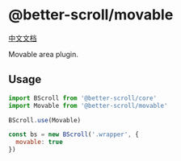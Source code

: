 # @better-scroll/movable

[中文文档](https://github.com/joyjoyful92/better-scroll/blob/master/packages/movable/README.md)

Movable area plugin.

## Usage

```js
import BScroll from '@better-scroll/core'
import Movable from '@better-scroll/movable'

BScroll.use(Movable)

const bs = new BScroll('.wrapper', {
  movable: true
})
```
